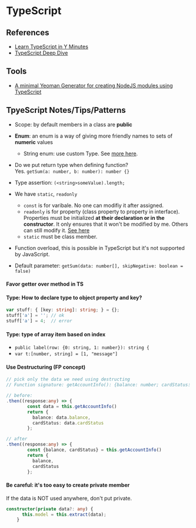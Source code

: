 # TypeScript

## References

* [Learn TypeScript in Y Minutes](https://learnxinyminutes.com/docs/typescript/)
* [TypeScript Deep Dive](https://www.gitbook.com/book/basarat/typescript/details)

## Tools
- [A minimal Yeoman Generator for creating NodeJS modules using TypeScript](https://github.com/ospatil/generator-node-typescript#readme)

## TpyeScript Notes/Tips/Patterns

* Scope: by default members in a class are **public**
* **Enum**: an enum is a way of giving more friendly names to sets of **numeric** values
  * String enum: use custom Type. See [more here](https://basarat.gitbooks.io/typescript/content/docs/types/literal-types.html).
* Do we put return type when defining function?  
  Yes. `getSum(a: number, b: number): number {}`

* Type assertion: `(<string>someValue).length;`

* We have `static`, `readonly`
  * `const` is for varibale. No one can modifiy it after assigned.
  * `readonly` is for property (class property to property in interface). Properties must be initialized **at their declaration or in the constructor**. It only ensures that it won't be modified by me. Others can still modify it. [See here](https://basarat.gitbooks.io/typescript/content/docs/types/readonly.html)
  * `static` must be class member.

* Function overload, this is possible in TypeScript but it's not supported by JavaScript.
* Default parameter: `getSum(data: number[], skipNegative: boolean = false)`

#### Favor getter over method in TS

#### Type: How to declare type to object property and key?

```ts
var stuff: { [key: string]: string; } = {};
stuff['a'] = ''; // ok
stuff['a'] = 4;  // error
```

#### Type: type of array item based on index
- `public label(row: {0: string, 1: number}): string {`
- `var t:[number, string] = [1, "message"]`

#### Use Destructuring (FP concept)
```ts
// pick only the data we need using destructing
// Function signature: getAccountInfo(): {balance: number; cardStatus: string; cardNumber: string; cardHolder: string}

// before:
.then((response:any) => {
        const data = this.getAccountInfo()
        return {
          balance: data.balance,
          cardStatus: data.cardStatus
        };

// after
.then((response:any) => {
        const {balance, cardStatus} = this.getAccountInfo()
        return {
          balance,
          cardStatus
        };
```

#### Be careful: it's too easy to create private member
If the data is NOT used anywhere, don't put private.

```ts
constructor(private data?: any) {
      this.model = this.extract(data);
    }
```




